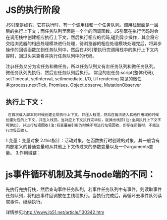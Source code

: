 # JS的执行阶段
  JS引擎是线程，它在执行时，有一个调用栈和一个任务队列。调用栈里面是一层层的执行上下文；而任务队列里面是一个个的回调函数。JS引擎在执行代码时会在调用栈中创建相应执行上下文，然后执行相应的代码,碰到异步操作，其会将它交给浏览器的相应处理模块进行处理，待浏览器的相应处理模块处理完后，将异步操作的回调函数加到任务队列中，然后在JS引擎执行完调用栈中的执行上下文内容时，回过头来查看并执行任务队列中的代码。

  注:js任务又分为宏任务和微任务，所以任务队列又有宏任务队列和微任务队列。微任务队列先执行、然后宏任务队列后执行。
     常见的宏任务:script(整体代码), setTimeout, setInterval, setImmediate, I/O, UI rendering
     常见的微任务:process.nextTick, Promises, Object.observe, MutationObserver

## 执行上下文：
     在首次载入脚本的时候创建全局执行上下文，并压入栈顶，然后在每次进入其他作用域的时候创建对应的上下文，并压入栈顶。当对应上下文执行完毕后，就弹出栈顶(注:全局执行上下文不可弹出)，并进行垃圾回收(注:有变量被引用的时候不可进行垃圾回收，即存在闭包时，不能进行垃圾回收)。

  1.变量：变量对象
  2.this指针：活动对象。在函数执行时创建的对象，其一般含有内部定义的普通变量和从其他上下文传过来的参数变量以及一个arguments变量。
  3.作用域链：

# js事件循环机制及其与node端的不同：
  先执行完执行栈，然后查询事件任务队列，若事件任务队列中有事件，则读取事件任务队列，将相应事件回调放在主线程执行。当执行完成后，再循环去事件队列读取事件，继续执行。

  详情参见:http://www.jb51.net/article/130342.htm